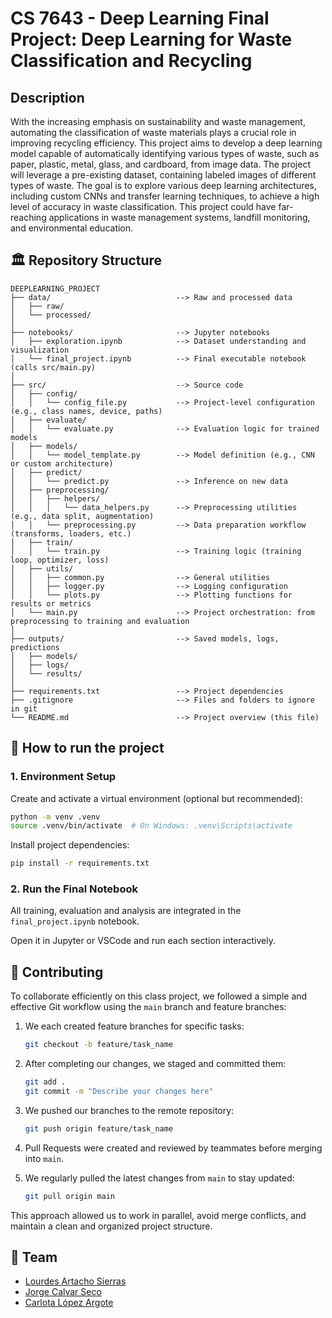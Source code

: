 # CS 7643 - Deep Learning Final Project: Deep Learning for Waste Classification and Recycling

## Description
With the increasing emphasis on sustainability and waste management, automating the classification of waste materials plays a crucial role in improving recycling efficiency. This project aims to develop a deep learning model capable of automatically identifying various types of waste, such as paper, plastic, metal, glass, and cardboard, from image data. The project will leverage a pre-existing dataset, containing labeled images of different types of waste. The goal is to explore various deep learning architectures, including custom CNNs and transfer learning techniques, to achieve a high level of accuracy in waste classification. This project could have far-reaching applications in waste management systems, landfill monitoring, and environmental education.

## 🏛 Repository Structure

```
DEEPLEARNING_PROJECT
├── data/                            --> Raw and processed data
│   ├── raw/
│   └── processed/
│
├── notebooks/                       --> Jupyter notebooks
│   ├── exploration.ipynb            --> Dataset understanding and visualization
│   └── final_project.ipynb          --> Final executable notebook (calls src/main.py)
│
├── src/                             --> Source code
│   ├── config/
│   │   └── config_file.py           --> Project-level configuration (e.g., class names, device, paths)
│   ├── evaluate/
│   │   └── evaluate.py              --> Evaluation logic for trained models
│   ├── models/
│   │   └── model_template.py        --> Model definition (e.g., CNN or custom architecture)
│   ├── predict/
│   │   └── predict.py               --> Inference on new data
│   ├── preprocessing/
│   │   ├── helpers/
│   │   │   └── data_helpers.py      --> Preprocessing utilities (e.g., data split, augmentation)
│   │   └── preprocessing.py         --> Data preparation workflow (transforms, loaders, etc.)
│   ├── train/
│   │   └── train.py                 --> Training logic (training loop, optimizer, loss)
│   ├── utils/
│   │   ├── common.py                --> General utilities
│   │   ├── logger.py                --> Logging configuration
│   │   └── plots.py                 --> Plotting functions for results or metrics
│   └── main.py                      --> Project orchestration: from preprocessing to training and evaluation
│
├── outputs/                         --> Saved models, logs, predictions
│   ├── models/
│   ├── logs/
│   └── results/
│
├── requirements.txt                 --> Project dependencies
├── .gitignore                       --> Files and folders to ignore in git
└── README.md                        --> Project overview (this file)
```

## 🚀 How to run the project

### 1. Environment Setup

Create and activate a virtual environment (optional but recommended):

```bash
python -m venv .venv
source .venv/bin/activate  # On Windows: .venv\Scripts\activate
```

Install project dependencies:

```bash
pip install -r requirements.txt
```

### 2. Run the Final Notebook

All training, evaluation and analysis are integrated in the `final_project.ipynb` notebook.

Open it in Jupyter or VSCode and run each section interactively.


## 🤝 Contributing

To collaborate efficiently on this class project, we followed a simple and effective Git workflow using the `main` branch and feature branches:

1. We each created feature branches for specific tasks:
   ```bash
   git checkout -b feature/task_name
   ```

2. After completing our changes, we staged and committed them:
   ```bash
   git add .
   git commit -m "Describe your changes here"
   ```

3. We pushed our branches to the remote repository:
   ```bash
   git push origin feature/task_name
   ```

4. Pull Requests were created and reviewed by teammates before merging into `main`.

5. We regularly pulled the latest changes from `main` to stay updated:
   ```bash
   git pull origin main
   ```

This approach allowed us to work in parallel, avoid merge conflicts, and maintain a clean and organized project structure.

## 👥 Team

- [Lourdes Artacho Sierras](mailto:lsierras3@gatech.edu)
- [Jorge Calvar Seco](mailto:jseco3@gatech.edu)
- [Carlota López Argote](mailto:cargote3@gatech.edu)
